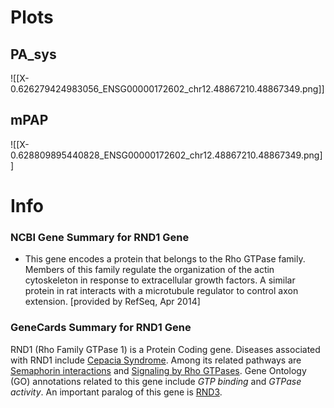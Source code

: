 # Plots
## PA_sys
![[X-0.626279424983056_ENSG00000172602_chr12.48867210.48867349.png]]
## mPAP
![[X-0.628809895440828_ENSG00000172602_chr12.48867210.48867349.png]]
# Info
### NCBI Gene Summary for RND1 Gene

[](https://www.ncbi.nlm.nih.gov/gene/27289)

- This gene encodes a protein that belongs to the Rho GTPase family. Members of this family regulate the organization of the actin cytoskeleton in response to extracellular growth factors. A similar protein in rat interacts with a microtubule regulator to control axon extension. [provided by RefSeq, Apr 2014]
    

### GeneCards Summary for RND1 Gene

RND1 (Rho Family GTPase 1) is a Protein Coding gene. Diseases associated with RND1 include [Cepacia Syndrome](http://www.malacards.org/card/cepacia_syndrome "See Cepacia Syndrome at MalaCards"). Among its related pathways are [Semaphorin interactions](https://pathcards.genecards.org/card/semaphorin_interactions "See Semaphorin interactions at Pathcards") and [Signaling by Rho GTPases](https://pathcards.genecards.org/card/signaling_by_rho_gtpases "See Signaling by Rho GTPases at Pathcards"). Gene Ontology (GO) annotations related to this gene include _GTP binding_ and _GTPase activity_. An important paralog of this gene is [RND3](https://www.genecards.org/cgi-bin/carddisp.pl?gene=RND3).